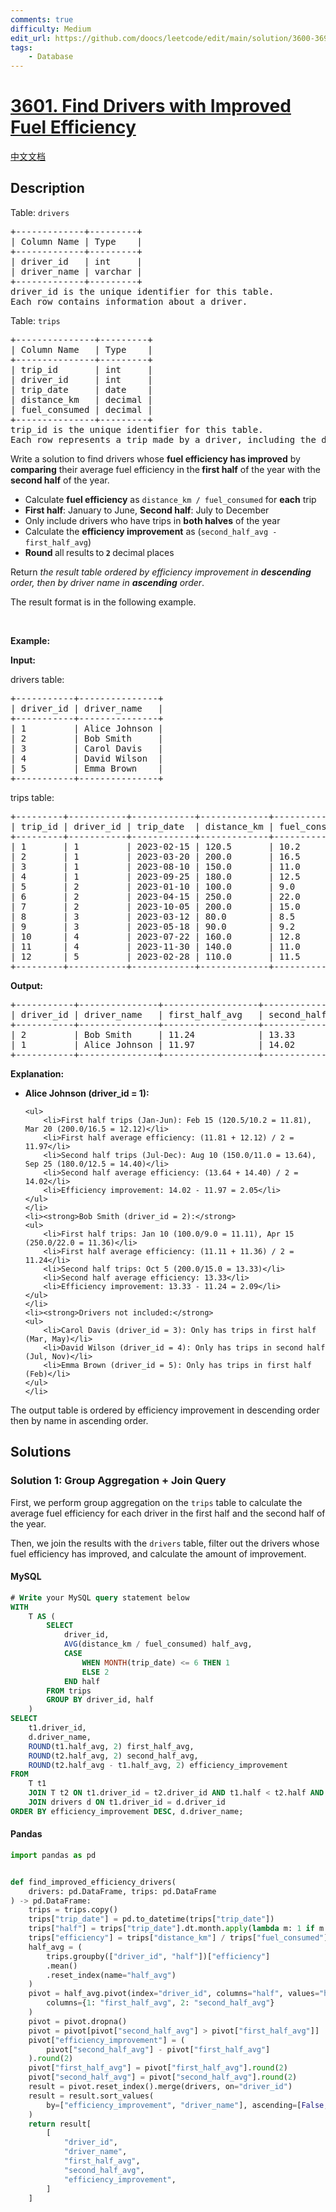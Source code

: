 ```yaml
---
comments: true
difficulty: Medium
edit_url: https://github.com/doocs/leetcode/edit/main/solution/3600-3699/3601.Find%20Drivers%20with%20Improved%20Fuel%20Efficiency/README_EN.md
tags:
    - Database
---
```


<!-- problem:start -->

# [3601. Find Drivers with Improved Fuel Efficiency](https://leetcode.com/problems/find-drivers-with-improved-fuel-efficiency)

[中文文档](/solution/3600-3699/3601.Find%20Drivers%20with%20Improved%20Fuel%20Efficiency/README.md)

## Description

<!-- description:start -->

<p>Table: <code>drivers</code></p>

<pre>
+-------------+---------+
| Column Name | Type    |
+-------------+---------+
| driver_id   | int     |
| driver_name | varchar |
+-------------+---------+
driver_id is the unique identifier for this table.
Each row contains information about a driver.
</pre>

<p>Table: <code>trips</code></p>

<pre>
+---------------+---------+
| Column Name   | Type    |
+---------------+---------+
| trip_id       | int     |
| driver_id     | int     |
| trip_date     | date    |
| distance_km   | decimal |
| fuel_consumed | decimal |
+---------------+---------+
trip_id is the unique identifier for this table.
Each row represents a trip made by a driver, including the distance traveled and fuel consumed for that trip.
</pre>

<p>Write a solution to find drivers whose <strong>fuel efficiency has improved</strong> by <strong>comparing</strong> their average fuel efficiency in the<strong> first half</strong> of the year with the <strong>second half</strong> of the year.</p>

<ul>
	<li>Calculate <strong>fuel efficiency</strong> as <code>distance_km / fuel_consumed</code> for <strong>each</strong> trip</li>
	<li><strong>First half</strong>: January to June, <strong>Second half</strong>: July to December</li>
	<li>Only include drivers who have trips in <strong>both halves</strong> of the year</li>
	<li>Calculate the <strong>efficiency improvement</strong> as (<code>second_half_avg - first_half_avg</code>)</li>
	<li><strong>Round </strong>all<strong> </strong>results<strong> </strong>to<strong> <code>2</code> </strong>decimal<strong> </strong>places</li>
</ul>

<p>Return <em>the result table ordered by efficiency improvement in <strong>descending</strong> order, then by driver name in <strong>ascending</strong> order</em>.</p>

<p>The result format is in the following example.</p>

<p>&nbsp;</p>
<p><strong class="example">Example:</strong></p>

<div class="example-block">
<p><strong>Input:</strong></p>

<p>drivers table:</p>

<pre class="example-io">
+-----------+---------------+
| driver_id | driver_name   |
+-----------+---------------+
| 1         | Alice Johnson |
| 2         | Bob Smith     |
| 3         | Carol Davis   |
| 4         | David Wilson  |
| 5         | Emma Brown    |
+-----------+---------------+
</pre>

<p>trips table:</p>

<pre class="example-io">
+---------+-----------+------------+-------------+---------------+
| trip_id | driver_id | trip_date  | distance_km | fuel_consumed |
+---------+-----------+------------+-------------+---------------+
| 1       | 1         | 2023-02-15 | 120.5       | 10.2          |
| 2       | 1         | 2023-03-20 | 200.0       | 16.5          |
| 3       | 1         | 2023-08-10 | 150.0       | 11.0          |
| 4       | 1         | 2023-09-25 | 180.0       | 12.5          |
| 5       | 2         | 2023-01-10 | 100.0       | 9.0           |
| 6       | 2         | 2023-04-15 | 250.0       | 22.0          |
| 7       | 2         | 2023-10-05 | 200.0       | 15.0          |
| 8       | 3         | 2023-03-12 | 80.0        | 8.5           |
| 9       | 3         | 2023-05-18 | 90.0        | 9.2           |
| 10      | 4         | 2023-07-22 | 160.0       | 12.8          |
| 11      | 4         | 2023-11-30 | 140.0       | 11.0          |
| 12      | 5         | 2023-02-28 | 110.0       | 11.5          |
+---------+-----------+------------+-------------+---------------+
</pre>

<p><strong>Output:</strong></p>

<pre class="example-io">
+-----------+---------------+------------------+-------------------+------------------------+
| driver_id | driver_name   | first_half_avg   | second_half_avg   | efficiency_improvement |
+-----------+---------------+------------------+-------------------+------------------------+
| 2         | Bob Smith     | 11.24            | 13.33             | 2.10                   |
| 1         | Alice Johnson | 11.97            | 14.02             | 2.05                   |
+-----------+---------------+------------------+-------------------+------------------------+
</pre>

<p><strong>Explanation:</strong></p>

<ul>
	<li><strong>Alice Johnson (driver_id = 1):</strong>

    <ul>
    	<li>First half trips (Jan-Jun): Feb 15 (120.5/10.2 = 11.81), Mar 20 (200.0/16.5 = 12.12)</li>
    	<li>First half average efficiency: (11.81 + 12.12) / 2 = 11.97</li>
    	<li>Second half trips (Jul-Dec): Aug 10 (150.0/11.0 = 13.64), Sep 25 (180.0/12.5 = 14.40)</li>
    	<li>Second half average efficiency: (13.64 + 14.40) / 2 = 14.02</li>
    	<li>Efficiency improvement: 14.02 - 11.97 = 2.05</li>
    </ul>
    </li>
    <li><strong>Bob Smith (driver_id = 2):</strong>
    <ul>
    	<li>First half trips: Jan 10 (100.0/9.0 = 11.11), Apr 15 (250.0/22.0 = 11.36)</li>
    	<li>First half average efficiency: (11.11 + 11.36) / 2 = 11.24</li>
    	<li>Second half trips: Oct 5 (200.0/15.0 = 13.33)</li>
    	<li>Second half average efficiency: 13.33</li>
    	<li>Efficiency improvement: 13.33 - 11.24 = 2.09</li>
    </ul>
    </li>
    <li><strong>Drivers not included:</strong>
    <ul>
    	<li>Carol Davis (driver_id = 3): Only has trips in first half (Mar, May)</li>
    	<li>David Wilson (driver_id = 4): Only has trips in second half (Jul, Nov)</li>
    	<li>Emma Brown (driver_id = 5): Only has trips in first half (Feb)</li>
    </ul>
    </li>

</ul>

<p>The output table is ordered by efficiency improvement in descending order then by name in ascending order.</p>
</div>

<!-- description:end -->

## Solutions

<!-- solution:start -->

### Solution 1: Group Aggregation + Join Query

First, we perform group aggregation on the `trips` table to calculate the average fuel efficiency for each driver in the first half and the second half of the year.

Then, we join the results with the `drivers` table, filter out the drivers whose fuel efficiency has improved, and calculate the amount of improvement.

<!-- tabs:start -->

#### MySQL

```sql
# Write your MySQL query statement below
WITH
    T AS (
        SELECT
            driver_id,
            AVG(distance_km / fuel_consumed) half_avg,
            CASE
                WHEN MONTH(trip_date) <= 6 THEN 1
                ELSE 2
            END half
        FROM trips
        GROUP BY driver_id, half
    )
SELECT
    t1.driver_id,
    d.driver_name,
    ROUND(t1.half_avg, 2) first_half_avg,
    ROUND(t2.half_avg, 2) second_half_avg,
    ROUND(t2.half_avg - t1.half_avg, 2) efficiency_improvement
FROM
    T t1
    JOIN T t2 ON t1.driver_id = t2.driver_id AND t1.half < t2.half AND t1.half_avg < t2.half_avg
    JOIN drivers d ON t1.driver_id = d.driver_id
ORDER BY efficiency_improvement DESC, d.driver_name;
```

#### Pandas

```python
import pandas as pd


def find_improved_efficiency_drivers(
    drivers: pd.DataFrame, trips: pd.DataFrame
) -> pd.DataFrame:
    trips = trips.copy()
    trips["trip_date"] = pd.to_datetime(trips["trip_date"])
    trips["half"] = trips["trip_date"].dt.month.apply(lambda m: 1 if m <= 6 else 2)
    trips["efficiency"] = trips["distance_km"] / trips["fuel_consumed"]
    half_avg = (
        trips.groupby(["driver_id", "half"])["efficiency"]
        .mean()
        .reset_index(name="half_avg")
    )
    pivot = half_avg.pivot(index="driver_id", columns="half", values="half_avg").rename(
        columns={1: "first_half_avg", 2: "second_half_avg"}
    )
    pivot = pivot.dropna()
    pivot = pivot[pivot["second_half_avg"] > pivot["first_half_avg"]]
    pivot["efficiency_improvement"] = (
        pivot["second_half_avg"] - pivot["first_half_avg"]
    ).round(2)
    pivot["first_half_avg"] = pivot["first_half_avg"].round(2)
    pivot["second_half_avg"] = pivot["second_half_avg"].round(2)
    result = pivot.reset_index().merge(drivers, on="driver_id")
    result = result.sort_values(
        by=["efficiency_improvement", "driver_name"], ascending=[False, True]
    )
    return result[
        [
            "driver_id",
            "driver_name",
            "first_half_avg",
            "second_half_avg",
            "efficiency_improvement",
        ]
    ]
```

<!-- tabs:end -->

<!-- solution:end -->

<!-- problem:end -->
